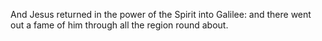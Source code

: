 And Jesus returned in the power of the Spirit into Galilee: and there went out a fame of him through all the region round about.
